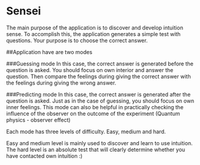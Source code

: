 # Sensei

The main purpose of the application is to discover and develop intuition sense.
To accomplish this, the application generates a simple test with questions.
Your purpose is to choose the correct answer.

##Application have are two modes

###Guessing mode
In this case, the correct answer is generated before the question is asked.
You should focus on own interior and answer the question.
Then compare the feelings during giving the correct answer with the feelings during giving the wrong answer.

###Predicting mode
In this case, the correct answer is generated after the question is asked.
Just as in the case of guessing, you should focus on own inner feelings.
This mode can also be helpful in practically checking the influence of the observer on the outcome of the experiment (Quantum physics - observer effect)


Each mode has three levels of difficulty.
Easy, medium and hard.

Easy and medium level is mainly used to discover and learn to use intuition.
The hard level is an absolute test that will clearly determine whether you have contacted own intuition :)
